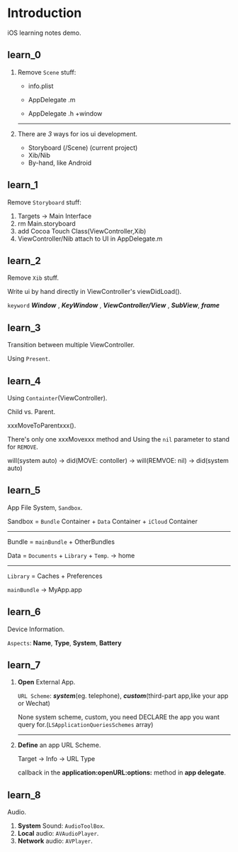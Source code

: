 # Introduction

iOS learning notes demo.

## learn_0

1. Remove `Scene` stuff:
   
   * info.plist
   
   * AppDelegate .m
   
   * AppDelegate .h +window 
   
   ---
   
2. There are *3* ways for ios ui development.
   * Storyboard (/Scene) (current project)
   * Xib/Nib
   * By-hand, like Android

## learn_1

Remove `Storyboard` stuff:

1. Targets -> Main Interface
2. rm Main.storyboard
3. add Cocoa Touch Class(ViewController,Xib)
4. ViewController/Nib attach to UI in AppDelegate.m

## learn_2

Remove `Xib` stuff. 

Write ui by hand directly in ViewController's viewDidLoad().

`keyword` ***Window*** , ***KeyWindow*** , ***ViewController/View*** , ***SubView***, ***frame***

## learn_3 

Transition between multiple ViewController.

Using `Present`.

## learn_4

Using `Containter`(ViewController).

Child vs. Parent.

xxxMoveToParentxxx().

There's only one xxxMovexxx method and Using the `nil` parameter to stand for `REMOVE`.

will(system auto) -> did(MOVE: contoller) -> will(REMVOE: nil) -> did(system auto)

## learn_5

App File System, `Sandbox`.

Sandbox = `Bundle` Container + `Data` Container + `iCloud` Container

---

Bundle = `mainBundle` + OtherBundles

Data = `Documents` + `Library` + `Temp`. -> home

---

`Library` = Caches + Preferences

`mainBundle` -> MyApp.app

## learn_6

Device Information.

`Aspects`: **Name**, **Type**, **System**, **Battery**

## learn_7

1. **Open** External App.

   `URL Scheme`: ***system***(eg. telephone), ***custom***(third-part app,like your app or Wechat)

   None system scheme, custom, you need DECLARE the app you want query for.(`LSApplicationQueriesSchemes` array)

   ---

2. **Define** an app URL Scheme.

   Target -> Info -> URL Type
   
   callback in the **application:openURL:options:** method in **app delegate**.
## learn_8

Audio.

1. **System** Sound: `AudioToolBox`.
2. **Local** audio: `AVAudioPlayer`.
3. **Network** audio: `AVPlayer`.

